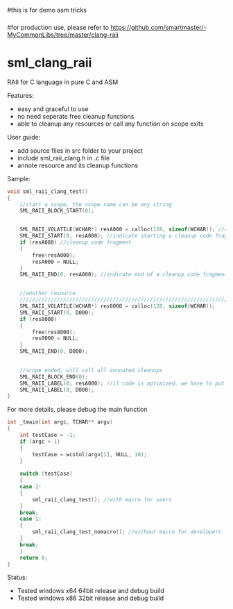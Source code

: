 #this is for demo asm tricks
###
#for production use, please refer to https://github.com/smartmaster/-MyCommonLibs/tree/master/clang-raii

# sml_clang_raii
RAII for C language in pure C and ASM

Features:
- easy and graceful to use
- no need seperate free cleanup functions
- able to cleanup any resources or call any function on scope exits


User guide:
- add source files in src folder to your project
- include sml_raii_clang.h in .c file
- annote resource and its cleanup functions


Sample:

```c
void sml_raii_clang_test()
{
	//start a scope, the scope name can be any string
	SML_RAII_BLOCK_START(0); 


	SML_RAII_VOLATILE(WCHAR*) resA000 = calloc(128, sizeof(WCHAR)); //allocate memory resource
	SML_RAII_START(0, resA000); //indicate starting a cleanup code fragment, here 'resA000' can be any string you want
	if (resA000) //cleanup code fragment
	{
		free(resA000);
		resA000 = NULL;
	}
	SML_RAII_END(0, resA000); //indicate end of a cleanup code fragment


	//another resource
	//////////////////////////////////////////////////////////////////////////
	SML_RAII_VOLATILE(WCHAR*) res8000 = calloc(128, sizeof(WCHAR));
	SML_RAII_START(0, D000);
	if (res8000)
	{
		free(res8000);
		res8000 = NULL;
	}
	SML_RAII_END(0, D000);

	
	//scope ended, will call all annoated cleanups
	SML_RAII_BLOCK_END(0);
	SML_RAII_LABEL(0, resA000); //if code is optimized, we have to put labels after SML_RAII_BLOCK_END
	SML_RAII_LABEL(0, D000);
}
```

For more details, please debug the main function

```c
int _tmain(int argc, TCHAR** argv)
{
	int testCase = -1;
	if (argc > 1)
	{
		testCase = wcstol(argv[1], NULL, 10);
	}
	
	switch (testCase)
	{
	case 2:
	{
		sml_raii_clang_test(); //with macro for users
	}
	break;
	case 1:
	{
		sml_raii_clang_test_nomacro(); //without macro for developers
	}
	break;
	}
	return 0;
}
```

Status:
- Tested windows x64 64bit release and debug build
- Tested windows x86 32bit release and debug build
